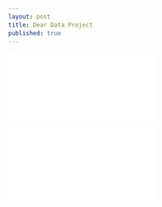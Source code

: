 ```yaml
---
layout: post
title: Dear Data Project
published: true
---
```


![](images/Dear%20Data%20Front.pdf)
![](images/Dear%20Data%20Back.pdf)
